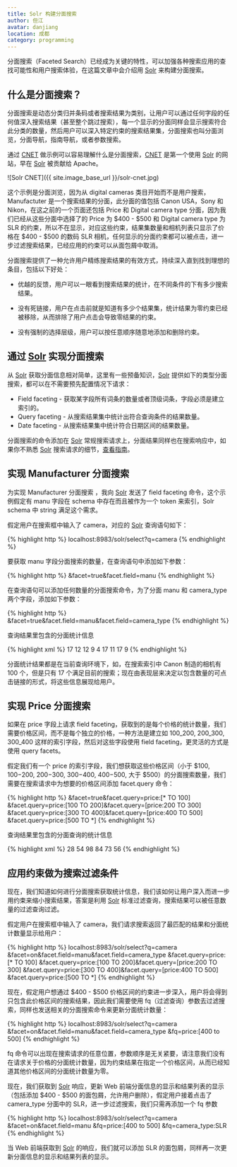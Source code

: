 ```yaml
---
title: Solr 构建分面搜索
author: 但江
avatar: danjiang
location: 成都
category: programming
---
```


分面搜索（Faceted Search）已经成为关键的特性，可以加强各种搜索应用的查找可能性和用户搜索体验，在这篇文章中会介绍用 [Solr][1] 来构建分面搜索。

## 什么是分面搜索？

分面搜索是动态分类归并条码或者搜索结果为类别，让用户可以通过任何字段的任何值深入搜索结果（甚至整个跳过搜索），每一个显示的分面同样会显示搜索符合此分类的数量，然后用户可以深入特定约束的搜索结果集，分面搜索也叫分面浏览，分面导航，指南导航，或者参数搜索。

通过 [CNET][2] 做示例可以容易理解什么是分面搜索，[CNET][2] 是第一个使用 [Solr][1] 的网站，早在 [Solr][1] 被贡献给 Apache。

![Solr CNET]({{ site.image_base_url }}/solr-cnet.jpg)

这个示例是分面浏览，因为从 digital cameras 类目开始而不是用户搜索，Manufactuter 是一个搜索结果的分面，此分面的值包括 Canon USA，Sony 和 Nikon，在这之前的一个页面还包括 Price 和 Digital camera type 分面，因为我们已经从这些分面中选择了的 Price 为 $400 - $500 和 Digital camera type 为 SLR 的约束，所以不在显示，对应这些约束，结果集数量和相机列表只显示了价格在 $400 - $500 的数码 SLR 相机，任何显示的分面约束都可以被点击，进一步过滤搜索结果，已经应用的约束可以从面包屑中取消。

分面搜索提供了一种允许用户精练搜索结果的有效方式，持续深入直到找到理想的条目，包括以下好处：

- 优越的反馈，用户可以一眼看到搜索结果的统计，在不同条件的下有多少搜索结果。

- 没有死链接，用户在点击前就是知道有多少个结果集，统计结果为零约束已经被移除，从而排除了用户点击会导致零结果的约束。

- 没有强制的选择层级，用户可以按任意顺序随意地添加和删除约束。

## 通过 [Solr][1] 实现分面搜索

从 [Solr][1] 获取分面信息相对简单，这里有一些预备知识，[Solr][1] 提供如下的类型分面搜索，都可以在不需要预先配置情况下请求：

- Field faceting - 获取某字段所有词条的数量或者顶级词条，字段必须是建立索引的。
- Query faceting - 从搜索结果集中统计出符合查询条件的结果数量。
- Date faceting - 从搜索结果集中统计符合日期区间的结果数量。

分面搜索的命令添加在 [Solr][1] 常规搜索请求上，分面结果同样也在搜索响应中，如果你不熟悉 [Solr][1] 搜索请求的细节，[查看指南](http://lucene.apache.org/solr/resources.html#tutorials)。

## 实现 Manufacturer 分面搜索

为实现 Manufacturer 分面搜索 ，我向 [Solr][1] 发送了 field faceting 命令，这个示例假定有 manu 字段在 schema 中存在而且被作为一个 token 来索引，Solr schema 中 string 满足这个需求。

假定用户在搜索框中输入了 camera，对应的 [Solr][1] 查询语句如下：

{% highlight http %}
localhost:8983/solr/select?q=camera
{% endhighlight %}

要获取 manu 字段分面搜索的数量，在查询语句中添加如下参数：

{% highlight http %}
&facet=true&facet.field=manu
{% endhighlight %}

在查询语句可以添加任何数量的分面搜索命令，为了分面 manu 和 camera_type 两个字段，添加如下参数：

{% highlight http %}
&facet=true&facet.field=manu&facet.field=camera_type
{% endhighlight %}

查询结果里包含的分面统计信息

{% highlight xml %}
<lst name="facet_fields">
 <lst name="manu">
  <int name="Canon USA">17</int>
  <int name="Olympus">12</int>
  <int name="Sony">12</int>
  <int name="Panasonic">9</int>
  <int name="Nikon">4</int>
 </lst>
 <lst name="camera_type">
  <int name="Compact">17</int>
  <int name="Ultracompact">11</int>
  <int name="SLR">17</int>
  <int name="Full body">9</int>
 </lst>
</lst>
{% endhighlight %}

分面统计结果都是在当前查询环境下，如，在搜索索引中 Canon 制造的相机有 100 个，但是只有 17 个满足目前的搜索；现在由表现层来决定以包含数量的可点击链接的形式，将这些信息展现给用户。

## 实现 Price 分面搜索

如果在 price 字段上请求 field faceting，获取到的是每个价格的统计数量，我们需要价格区间，而不是每个独立的价格，一种方法是建立如 100_200, 200_300, 300_400 这样的索引字段，然后对这些字段使用 field faceting，更灵活的方式是使用 query facets。

假定我们有一个 price 的索引字段，我们想获取这些价格区间（小于 $100, $100-$200, $200-$300, $300-$400, $400-$500, 大于 $500）的分面搜索数量，我们需要在搜索请求中为想要的价格区间添加 facet.query 命令：

{% highlight http %}
&facet=true&facet.query=price:[* TO 100]
&facet.query=price:[100 TO 200]&facet.query=[price:200 TO 300]
&facet.query=price:[300 TO 400]&facet.query=[price:400 TO 500]
&facet.query=price:[500 TO *]
{% endhighlight %}

查询结果里包含的分面查询的统计信息

{% highlight xml %}
<lst name="facet_queries">
 <int name="price:[* TO 100]">28</int>
 <int name="price:[100 TO 200]">54</int>
 <int name="price:[200 TO 300]">98</int>
 <int name="price:[300 TO 400]">84</int>
 <int name="price:[400 TO 500]">73</int>
 <int name="price:[500 TO *]">56</int>
</lst>
{% endhighlight %}

## 应用约束做为搜索过滤条件

现在，我们知道如何进行分面搜索获取统计信息，我们该如何让用户深入而进一步用约束来缩小搜索结果，答案是利用 [Solr][1] 标准过滤查询，搜索结果可以被任意数量的过滤查询过滤。

假定用户在搜索框中输入了 camera，我们请求搜索返回了最匹配的结果和分面统计数量显示给用户：

{% highlight http %}
localhost:8983/solr/select?q=camera
&facet=on&facet.field=manu&facet.field=camera_type
&facet.query=price:[* TO 100]
&facet.query=price:[100 TO 200]&facet.query=[price:200 TO 300]
&facet.query=price:[300 TO 400]&facet.query=[price:400 TO 500]
&facet.query=price:[500 TO *]
{% endhighlight %}

现在，假定用户想通过 $400 - $500 价格区间的约束进一步深入，用户将会得到只包含此价格区间的搜索结果，因此我们需要使用 fq（过滤查询）参数去过滤搜索，同样也发送相关的分面搜索命令来更新分面统计数量：

{% highlight http %}
localhost:8983/solr/select?q=camera
&facet=on&facet.field=manu&facet.field=camera_type
&fq=price:[400 to 500]
{% endhighlight %}

fq 命令可以出现在搜索请求的任意位置，参数顺序是无关紧要，请注意我们没有在请求关于价格的分面统计数量，因为约束结果在指定一个价格区间，从而已经知道其他价格区间的分面统计数量为零。

现在，我们获取到 [Solr][1] 响应，更新 Web 前端分面信息的显示和结果列表的显示（包括添加 $400 - $500 的面包屑，允许用户删除），假定用户接着点击了 camera_type 分面中的 SLR，进一步过滤搜索，我们只需再添加一个 fq 参数

{% highlight http %}
localhost:8983/solr/select?q=camera
&facet=on&facet.field=manu
&fq=price:[400 to 500]
&fq=camera_type:SLR
{% endhighlight %}

当 Web 前端获取到 [Solr][1] 的响应，我们就可以添加 SLR 的面包屑，同样再一次更新分面信息的显示和结果列表的显示。

[1]: http://lucene.apache.org/solr/
[2]: http://www.cnet.com
